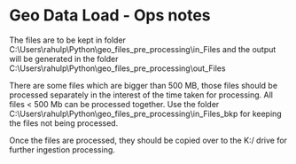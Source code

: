 # Geo Data Load - Ops notes

The files are to be kept in folder
C:\\Users\\rahulp\\Python\\geo_files_pre_processing\\in_Files and the
output will be generated in the folder
C:\\Users\\rahulp\\Python\\geo_files_pre_processing\\out_Files

There are some files which are bigger than 500 MB, those files should be
processed separately in the interest of the time taken for processing.
All files \< 500 Mb can be processed together. Use the folder
C:\\Users\\rahulp\\Python\\geo_files_pre_processing\\in_Files_bkp for
keeping the files not being processed.

Once the files are processed, they should be copied over to the K:/
drive for further ingestion processing.
